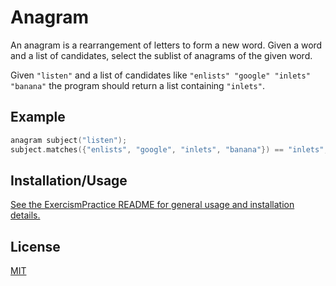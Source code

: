 # Anagram

An anagram is a rearrangement of letters to form a new word. Given a word and a list of candidates, select the sublist of anagrams of the given word.

Given `"listen"` and a list of candidates like `"enlists" "google" "inlets" "banana"` the program should return a list containing `"inlets"`.

## Example

```cpp
anagram subject("listen");
subject.matches({"enlists", "google", "inlets", "banana"}) == "inlets";
```

## Installation/Usage

[See the ExercismPractice README for general usage and installation details.](https://github.com/Lignite17/ExercismPractice/blob/main/README.md)

## License
[MIT](https://choosealicense.com/licenses/mit/)

